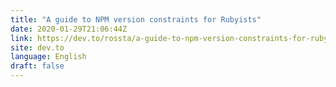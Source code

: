 ```yaml
---
title: "A guide to NPM version constraints for Rubyists"
date: 2020-01-29T21:06:44Z
link: https://dev.to/rossta/a-guide-to-npm-version-constraints-for-rubyists-13a4?utm_medium=RSS&utm_source=news.12bit.vn
site: dev.to
language: English
draft: false
---
```

